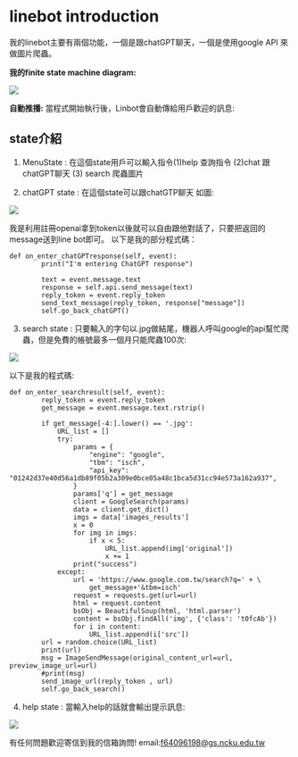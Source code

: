 # linebot introduction

我的linebot主要有兩個功能，一個是跟chatGPT聊天，一個是使用google API 來做圖片爬蟲。

**我的finite state machine diagram:**

![](https://imgur.com/a/HpDXWiP)

**自動推播:**
當程式開始執行後，Linbot會自動傳給用戶歡迎的訊息:

## state介紹

1. MenuState :
在這個state用戶可以輸入指令(1)help 查詢指令 (2)chat 跟chatGPT聊天 (3) search 爬蟲圖片

2. chatGPT state :
在這個state可以跟chatGTP聊天 如圖:

![](https://imgur.com/a/jmRAtnZ)

我是利用註冊openai拿到token以後就可以自由跟他對話了，只要把返回的message送到line bot即可。
以下是我的部分程式碼：

```
def on_enter_chatGPTresponse(self, event):
        print("I'm entering ChatGPT response")

        text = event.message.text
        response = self.api.send_message(text)
        reply_token = event.reply_token
        send_text_message(reply_token, response["message"])
        self.go_back_chatGPT()
```

3. search state :
只要輸入的字句以.jpg做結尾，機器人呼叫google的api幫忙爬蟲，但是免費的帳號最多一個月只能爬蟲100次:

![](https://imgur.com/a/sulAALm)

以下是我的程式碼:

```
def on_enter_searchresult(self, event):
        reply_token = event.reply_token
        get_message = event.message.text.rstrip()

        if get_message[-4:].lower() == '.jpg':
            URL_list = []
            try:
                params = {
                    "engine": "google",
                    "tbm": "isch",
                    "api_key": "01242d37e40d56a1db89f05b2a309e0bce05a48c1bca5d31cc94e573a162a937",
                }
                params['q'] = get_message
                client = GoogleSearch(params)
                data = client.get_dict()
                imgs = data['images_results']
                x = 0
                for img in imgs:
                    if x < 5:
                        URL_list.append(img['original'])
                        x += 1
                print("success")
            except:
                url = 'https://www.google.com.tw/search?q=' + \
                    get_message+'&tbm=isch'
                request = requests.get(url=url)
                html = request.content
                bsObj = BeautifulSoup(html, 'html.parser')
                content = bsObj.findAll('img', {'class': 't0fcAb'})
                for i in content:
                    URL_list.append(i['src'])
        url = random.choice(URL_list)
        print(url)
        msg = ImageSendMessage(original_content_url=url, preview_image_url=url)
        #print(msg)
        send_image_url(reply_token , url)
        self.go_back_search()
```

4. help state :
當輸入help的話就會輸出提示訊息:

![](https://imgur.com/a/DPe6qp0)

有任何問題歡迎寄信到我的信箱詢問!
email:f64096198@gs.ncku.edu.tw
